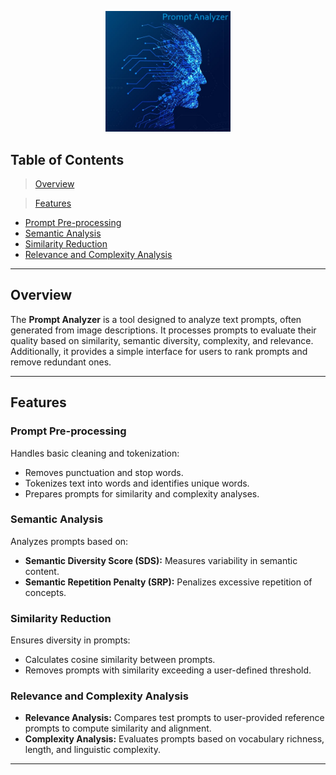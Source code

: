 <p align="center">
  <img src="./Assets/promptAnalyzer.jpg" width="200px" alt="Prompt Analyzer">
</p>

## Table of Contents

> [Overview](#overview)

> [Features](#features)

- [Prompt Pre-processing](#prompt-preprocessing)
- [Semantic Analysis](#semantic-analysis)
- [Similarity Reduction](#similarity-reduction)
- [Relevance and Complexity Analysis](#relevance-and-complexity-analysis)

---

## Overview

The **Prompt Analyzer** is a tool designed to analyze text prompts, often generated from image descriptions. It processes prompts to evaluate their quality based on similarity, semantic diversity, complexity, and relevance. Additionally, it provides a simple interface for users to rank prompts and remove redundant ones.

---

## Features

### Prompt Pre-processing
Handles basic cleaning and tokenization:
- Removes punctuation and stop words.
- Tokenizes text into words and identifies unique words.
- Prepares prompts for similarity and complexity analyses.

### Semantic Analysis
Analyzes prompts based on:
- **Semantic Diversity Score (SDS):** Measures variability in semantic content.
- **Semantic Repetition Penalty (SRP):** Penalizes excessive repetition of concepts.

### Similarity Reduction
Ensures diversity in prompts:
- Calculates cosine similarity between prompts.
- Removes prompts with similarity exceeding a user-defined threshold.

### Relevance and Complexity Analysis
- **Relevance Analysis:** Compares test prompts to user-provided reference prompts to compute similarity and alignment.
- **Complexity Analysis:** Evaluates prompts based on vocabulary richness, length, and linguistic complexity.

---